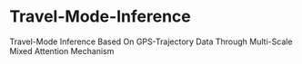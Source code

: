 # Travel-Mode-Inference
Travel-Mode Inference Based On GPS-Trajectory Data Through Multi-Scale Mixed Attention Mechanism
